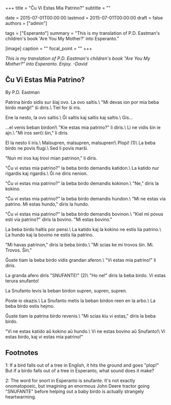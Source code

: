 +++
title = "Ĉu Vi Estas Mia Patrino?"
subtitle = ""

date = 2015-07-01T00:00:00
lastmod = 2015-07-01T00:00:00
draft = false
authors = ["admin"]

tags = ["Esperanto"]
summary = "This is my translation of P.D. Eastman's children's book 'Are You My Mother?' into Esperanto."

[image]
  caption = ""
  focal_point = ""
+++

_This is my translation of P.D. Eastman's children's book "Are You My Mother?" into Esperanto. Enjoy. -David_

## Ĉu Vi Estas Mia Patrino?
By P.D. Eastman

Patrina birdo sidis sur ŝiaj ovo. La ovo saltis.\\
"Mi devas ion por mia beba birdo manĝi!" ŝi diris.\\
Tiel for ŝi iris.

Ene la nesto, la ovo saltis.\\
Ĝi saltis kaj saltis kaj saltis.\\
Gis...

...el venis beban birdon!\\
"Kie estas mia patrino?" li diris.\\
Li ne vidis ŝin ie ajn.\\
"Mi iros serĉi ŝin," li diris.

El la nesto li iris.\\
Malsupren, malsupren, malsupren!\\
Plopi! (1)\\
La beba birdo ne povis flugi.\\
Sed li povis marŝi.

"Nun mi iros kaj trovi mian patrinon," li diris.

"Ĉu vi estas mia patrino?" la beba birdo demandis katidon.\\
La katido nur rigardis kaj rigardis.\\
Ĝi ne diris nenion.

"Ĉu vi estas mia patrino?" la beba birdo demandis kokinon.\\
"Ne," diris la kokino.

"Ĉu vi estas mia patrino?" la beba birdo demandis hundon.\\
"Mi ne estas via patrino. Mi estas hundo," diris la hundo.

"Ĉu vi estas mia patrino?" la beba birdo demandis bovinon.\\
"Kiel mi povus esti via patrino?" diris la bovino. "Mi estas bovino."

La beba birdo haltis por pensi.\\
La katido kaj la kokino ne estis lia patrino.\\
La hundo kaj la bovino ne estis lia patrino.

"Mi havas patrinon," diris la beba birdo.\\
"Mi scias ke mi trovos ŝin. Mi. Trovos. Ŝin."

Ĝuste tiam la beba birdo vidis grandan aferon.\\
"Vi estas mia patrino!" li diris.

La granda afero diris "SNUFANTE!" (2)\\
"Ho ne!" diris la beba birdo. Vi estas terura snufanto!

La Snufanto levis la beban birdon supren, supren, supren.

Poste io okazis.\\
La Snufanto metis la beban birdon reen en la arbo.\\
La beba birdo estis hejmo.

Ĝuste tiam la patrina birdo revenis.\\
"Mi scias kiu vi estas," diris la beba birdo.

"Vi ne estas katido aŭ kokino aŭ hundo.\\
Vi ne estas bovino aŭ Snufanto!\\
Vi estas birdo, kaj vi estas mia patrino!"

## Footnotes

1: If a bird falls out of a tree in English, it hits the ground and goes "plop!" But if a birdo falls out of a tree in Esperanto, what sound does it make?

2: The word for snort in Esperanto is snufante. It's not exactly onomatopoeic, but imagining an enormous John Deere tractor going "SNUFANTE" before helping out a baby birdo is actually strangely heartwarming.
